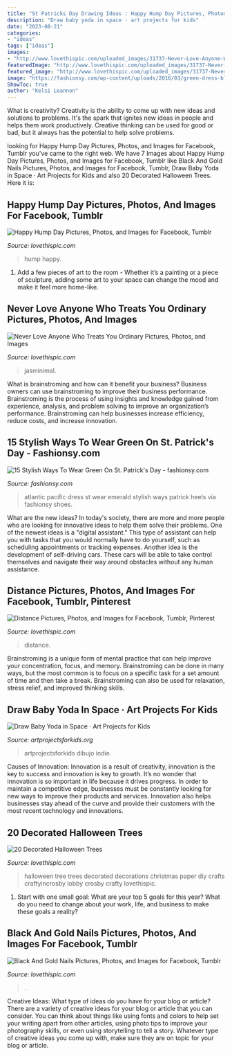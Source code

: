 ```yaml
---
title: "St Patricks Day Drawing Ideas : Happy Hump Day Pictures, Photos, And Images For Facebook, Tumblr"
description: "Draw baby yoda in space · art projects for kids"
date: "2023-08-21"
categories:
- "ideas"
tags: ["ideas"]
images:
- "http://www.lovethispic.com/uploaded_images/31737-Never-Love-Anyone-Who-Treats-You-Ordinary.png?1"
featuredImage: "http://www.lovethispic.com/uploaded_images/31737-Never-Love-Anyone-Who-Treats-You-Ordinary.png?1"
featured_image: "http://www.lovethispic.com/uploaded_images/31737-Never-Love-Anyone-Who-Treats-You-Ordinary.png?1"
image: "https://fashionsy.com/wp-content/uploads/2016/03/green-dress-black-heels.jpg"
ShowToc: true
author: "Kelsi Leannon"
---
```



What is creativity?
Creativity is the ability to come up with new ideas and solutions to problems. It's the spark that ignites new ideas in people and helps them work productively. Creative thinking can be used for good or bad, but it always has the potential to help solve problems.

	

		
looking for Happy Hump Day Pictures, Photos, and Images for Facebook, Tumblr you've came to the right web. We have 7 Images about Happy Hump Day Pictures, Photos, and Images for Facebook, Tumblr like Black And Gold Nails Pictures, Photos, and Images for Facebook, Tumblr, Draw Baby Yoda in Space · Art Projects for Kids and also 20 Decorated Halloween Trees. Here it is:
		
    
## Happy Hump Day Pictures, Photos, And Images For Facebook, Tumblr

<img loading=lazy src="http://www.lovethispic.com/uploaded_images/123440-Happy-Hump-Day.gif?1" onerror="this.onerror=null;this.src='https://tse3.mm.bing.net/th?id=OIP.SCzGl247YLllqXMVwL1a5QAAAA&amp;pid=15.1';" alt="Happy Hump Day Pictures, Photos, and Images for Facebook, Tumblr">

_Source: lovethispic.com_

>hump happy. 

	

1. Add a few pieces of art to the room - Whether it’s a painting or a piece of sculpture, adding some art to your space can change the mood and make it feel more home-like.

    
## Never Love Anyone Who Treats You Ordinary Pictures, Photos, And Images

<img loading=lazy src="http://www.lovethispic.com/uploaded_images/31737-Never-Love-Anyone-Who-Treats-You-Ordinary.png?1" onerror="this.onerror=null;this.src='https://tse2.mm.bing.net/th?id=OIP.L7OEDDl5XLh9HLtKR_cGuwHaLC&amp;pid=15.1';" alt="Never Love Anyone Who Treats You Ordinary Pictures, Photos, and Images">

_Source: lovethispic.com_

>jasminimal. 

	

What is brainstroming and how can it benefit your business?
Business owners can use brainstroming to improve their business performance. Brainstroming is the process of using insights and knowledge gained from experience, analysis, and problem solving to improve an organization’s performance. Brainstroming can help businesses increase efficiency, reduce costs, and increase innovation.

    
## 15 Stylish Ways To Wear Green On St. Patrick&#039;s Day - Fashionsy.com

<img loading=lazy src="https://fashionsy.com/wp-content/uploads/2016/03/green-dress-black-heels.jpg" onerror="this.onerror=null;this.src='https://tse2.mm.bing.net/th?id=OIP.1q646qGPYdLQvots373a1wHaLH&amp;pid=15.1';" alt="15 Stylish Ways To Wear Green On St. Patrick&#039;s Day - fashionsy.com">

_Source: fashionsy.com_

>atlantic pacific dress st wear emerald stylish ways patrick heels via fashionsy shoes. 

	

What are the new ideas?
In today's society, there are more and more people who are looking for innovative ideas to help them solve their problems. One of the newest ideas is a "digital assistant." This type of assistant can help you with tasks that you would normally have to do yourself, such as scheduling appointments or tracking expenses. Another idea is the development of self-driving cars. These cars will be able to take control themselves and navigate their way around obstacles without any human assistance.

    
## Distance Pictures, Photos, And Images For Facebook, Tumblr, Pinterest

<img loading=lazy src="http://www.lovethispic.com/uploaded_images/9399-Distance.jpg?2" onerror="this.onerror=null;this.src='https://tse1.mm.bing.net/th?id=OIP.Kv7nc_iGr_hfarFnZQz05QHaKq&amp;pid=15.1';" alt="Distance Pictures, Photos, and Images for Facebook, Tumblr, Pinterest">

_Source: lovethispic.com_

>distance. 

	

Brainstroming is a unique form of mental practice that can help improve your concentration, focus, and memory. Brainstroming can be done in many ways, but the most common is to focus on a specific task for a set amount of time and then take a break. Brainstroming can also be used for relaxation, stress relief, and improved thinking skills.

    
## Draw Baby Yoda In Space · Art Projects For Kids

<img loading=lazy src="https://artprojectsforkids.org/wp-content/uploads/2020/06/Baby-Yoda-in-Space-791x1024.jpg" onerror="this.onerror=null;this.src='https://tse3.mm.bing.net/th?id=OIP.FNwZ-WDB85CLA8zWE9PdJgHaJl&amp;pid=15.1';" alt="Draw Baby Yoda in Space · Art Projects for Kids">

_Source: artprojectsforkids.org_

>artprojectsforkids dibujo indie. 

	

Causes of Innovation:
Innovation is a result of creativity, innovation is the key to success and innovation is key to growth. It’s no wonder that innovation is so important in life because it drives progress. In order to maintain a competitive edge, businesses must be constantly looking for new ways to improve their products and services. Innovation also helps businesses stay ahead of the curve and provide their customers with the most recent technology and innovations.

    
## 20 Decorated Halloween Trees

<img loading=lazy src="http://www.lovethispic.com/uploaded_images/blogs/20-Decorated-Halloween-Trees-11920-1.jpg" onerror="this.onerror=null;this.src='https://tse4.mm.bing.net/th?id=OIP.C08-0dBxRNxrPdIh4appcQHaKc&amp;pid=15.1';" alt="20 Decorated Halloween Trees">

_Source: lovethispic.com_

>halloween tree trees decorated decorations christmas paper diy crafts craftyincrosby lobby crosby crafty lovethispic. 

	

1. Start with one small goal: What are your top 5 goals for this year? What do you need to change about your work, life, and business to make these goals a reality? 

    
## Black And Gold Nails Pictures, Photos, And Images For Facebook, Tumblr

<img loading=lazy src="http://www.lovethispic.com/uploaded_images/146659-Black-And-Gold-Nails.jpg?1" onerror="this.onerror=null;this.src='https://tse1.mm.bing.net/th?id=OIP.odYADjKFTZt2llxIAEDRMgHaLI&amp;pid=15.1';" alt="Black And Gold Nails Pictures, Photos, and Images for Facebook, Tumblr">

_Source: lovethispic.com_

>. 

	

Creative Ideas: What type of ideas do you have for your blog or article?
There are a variety of creative ideas for your blog or article that you can consider. You can think about things like using fonts and colors to help set your writing apart from other articles, using photo tips to improve your photography skills, or even using storytelling to tell a story. Whatever type of creative ideas you come up with, make sure they are on topic for your blog or article.

